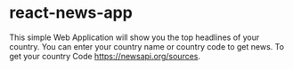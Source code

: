 # react-news-app
 This simple Web Application will show you the top headlines of your country.
 You can enter your country name or country code to get news. To get your country Code https://newsapi.org/sources. 
